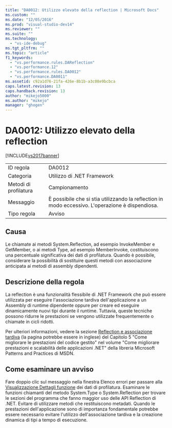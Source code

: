 ```yaml
---
title: "DA0012: Utilizzo elevato della reflection | Microsoft Docs"
ms.custom: ""
ms.date: "12/05/2016"
ms.prod: "visual-studio-dev14"
ms.reviewer: ""
ms.suite: ""
ms.technology: 
  - "vs-ide-debug"
ms.tgt_pltfrm: ""
ms.topic: "article"
f1_keywords: 
  - "vs.performance.rules.DAReflection"
  - "vs.performance.12"
  - "vs.performance.rules.DA0012"
  - "vs.performance.DA0011"
ms.assetid: c92a1d76-21fa-426e-8b1b-a3c08e9bcbca
caps.latest.revision: 13
caps.handback.revision: 13
author: "mikejo5000"
ms.author: "mikejo"
manager: "ghogen"
---
```

# DA0012: Utilizzo elevato della reflection
[!INCLUDE[vs2017banner](../code-quality/includes/vs2017banner.md)]

|||  
|-|-|  
|ID regola|DA0012|  
|Categoria|Utilizzo di .NET Framework|  
|Metodi di profilatura|Campionamento|  
|Messaggio|È possibile che si stia utilizzando la reflection in modo eccessivo.  L'operazione è dispendiosa.|  
|Tipo regola|Avviso|  
  
## Causa  
 Le chiamate ai metodi System.Reflection, ad esempio InvokeMember e GetMember, o ai metodi Type, ad esempio MemberInvoke, costituiscono una percentuale significativa dei dati di profilatura.  Quando è possibile, considerare la possibilità di sostituire questi metodi con associazione anticipata ai metodi di assembly dipendenti.  
  
## Descrizione della regola  
 La reflection è una funzionalità flessibile di .NET Framework che può essere utilizzata per eseguire l'associazione tardiva dell'applicazione a un Assembly di runtime dipendente oppure per creare ed eseguire dinamicamente nuovi tipi durante il runtime.  Tuttavia, queste tecniche possono ridurre le prestazioni se vengono utilizzate frequentemente o chiamate in cicli ridotti.  
  
 Per ulteriori informazioni, vedere la sezione [Reflection e associazione tardiva](http://go.microsoft.com/fwlink/?LinkId=177826) \(la pagina potrebbe essere in inglese\) del Capitolo 5 "Come migliorare le prestazioni del codice gestito" nel volume "Come migliorare prestazioni e scalabilità delle applicazioni .NET" della libreria Microsoft Patterns and Practices di MSDN.  
  
## Come esaminare un avviso  
 Fare doppio clic sul messaggio nella finestra Elenco errori per passare alla [Visualizzazione Dettagli funzione](../profiling/function-details-view.md) dei dati di profilatura.  Esaminare le funzioni chiamanti del metodo System.Type o System.Reflection per trovare le sezioni del programma che fanno maggior uso delle API Reflection di .NET.  Evitare di utilizzare metodi che restituiscono metadati.  Quando le prestazioni dell'applicazione sono di importanza fondamentale potrebbe essere necessario evitare l'utilizzo dell'associazione tardiva e la creazione dinamica di tipi a tempo di esecuzione.